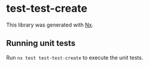 # test-test-create

This library was generated with [Nx](https://nx.dev).

## Running unit tests

Run `nx test test-test-create` to execute the unit tests.
